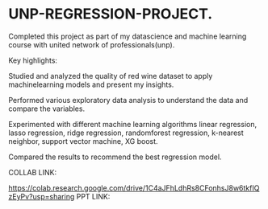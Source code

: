  # UNP-REGRESSION-PROJECT.
Completed this project as part of my datascience and machine learning course with united network of professionals(unp).

Key highlights:

Studied and analyzed the quality of red wine dataset to apply machinelearning models and present my insights.

Performed various exploratory data analysis to understand the data and compare the variables.

Experimented with different machine learning algorithms linear regression, lasso regression, ridge regression, randomforest regression, k-nearest neighbor, support vector machine, XG boost.

Compared the results to recommend the best regression model.

COLLAB LINK:

https://colab.research.google.com/drive/1C4aJFhLdhRs8CFonhsJ8w6tkfIQzEyPv?usp=sharing
PPT LINK:
